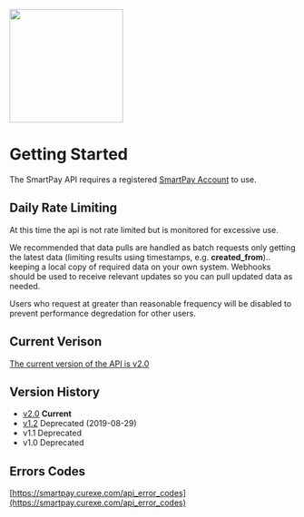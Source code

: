 <a href='https://smartpay.curexe.com'><img src="https://smartpay.curexe.com/resources/img/logo.png" width="200" ></a>

# Getting Started

The SmartPay API requires a registered <a href="https://smartpay.curexe.com">SmartPay Account</a> to use.

## Daily Rate Limiting

At this time the api is not rate limited but is monitored for excessive use. 

We recommended that data pulls are handled as batch requests only getting the latest data (limiting results using timestamps, e.g. <b>created_from</b>)..  keeping a local copy of required data on your own system.  Webhooks should be used to receive relevant updates so you can pull updated data as needed.  

Users who request at greater than reasonable frequency will be disabled to prevent performance degredation for other users.

## Current Verison

<a href="latest_version/v2-0">The current version of the API is v2.0</a>

## Version History

- [v2.0](latest_version/v2-0) **Current**
- [v1.2](older_versions/v1-2) Deprecated (2019-08-29)
- v1.1 Deprecated
- v1.0 Deprecated

## Errors Codes

[https://smartpay.curexe.com/api_error_codes](https://smartpay.curexe.com/api_error_codes)
